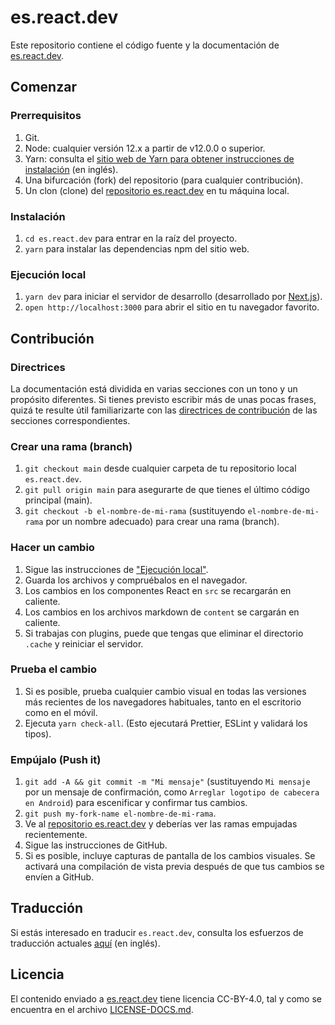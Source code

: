 # es.react.dev

Este repositorio contiene el código fuente y la documentación de [es.react.dev](https://es.react.dev/).

## Comenzar

### Prerrequisitos

1. Git.
1. Node: cualquier versión 12.x a partir de v12.0.0 o superior.
1. Yarn: consulta el [sitio web de Yarn para obtener instrucciones de instalación](https://yarnpkg.com/lang/en/docs/install/) (en inglés).
1. Una bifurcación <span lang="en">(fork)</span> del repositorio (para cualquier contribución).
1. Un clon <span lang="en">(clone)</span> del [repositorio es.react.dev](https://github.com/reactjs/es.react.dev) en tu máquina local.

### Instalación

1. `cd es.react.dev` para entrar en la raíz del proyecto.
3. `yarn` para instalar las dependencias npm del sitio web.

### Ejecución local

1. `yarn dev` para iniciar el servidor de desarrollo (desarrollado por [Next.js](https://nextjs.org/)).
1. `open http://localhost:3000` para abrir el sitio en tu navegador favorito.

## Contribución

### Directrices

La documentación está dividida en varias secciones con un tono y un propósito diferentes. Si tienes previsto escribir más de unas pocas frases, quizá te resulte útil familiarizarte con las [directrices de contribución](https://github.com/reactjs/es.react.dev/blob/main/CONTRIBUTING.md#guidelines-for-text) de las secciones correspondientes.

### Crear una rama <span lang="en">(branch)</span>

1. `git checkout main` desde cualquier carpeta de tu repositorio local `es.react.dev`.
1. `git pull origin main` para asegurarte de que tienes el último código principal <span lang="en">(main)</span>.
1. `git checkout -b el-nombre-de-mi-rama` (sustituyendo `el-nombre-de-mi-rama` por un nombre adecuado) para crear una rama <span lang="en">(branch)</span>.

### Hacer un cambio

1. Sigue las instrucciones de ["Ejecución local"](#ejecución-local).
1. Guarda los archivos y compruébalos en el navegador.
1.  Los cambios en los componentes React en `src` se recargarán en caliente.
1.  Los cambios en los archivos markdown de `content` se cargarán en caliente.
1. Si trabajas con plugins, puede que tengas que eliminar el directorio `.cache` y reiniciar el servidor.

### Prueba el cambio

1. Si es posible, prueba cualquier cambio visual en todas las versiones más recientes de los navegadores habituales, tanto en el escritorio como en el móvil.
2. Ejecuta `yarn check-all`. (Esto ejecutará Prettier, ESLint y validará los tipos).

### Empújalo <span lang="en">(Push it)</span>

1. `git add -A && git commit -m "Mi mensaje"` (sustituyendo `Mi mensaje` por un mensaje de confirmación, como `Arreglar logotipo de cabecera en Android`) para escenificar y confirmar tus cambios.
1. `git push my-fork-name el-nombre-de-mi-rama`.
1. Ve al [repositorio es.react.dev](https://github.com/reactjs/es.react.dev) y deberías ver las ramas empujadas recientemente.
1. Sigue las instrucciones de GitHub.
1. Si es posible, incluye capturas de pantalla de los cambios visuales. Se activará una compilación de vista previa después de que tus cambios se envíen a GitHub.

## Traducción

Si estás interesado en traducir `es.react.dev`, consulta los esfuerzos de traducción actuales [aquí](https://github.com/reactjs/react.dev/issues/4135) (en inglés).

## Licencia
El contenido enviado a [es.react.dev](https://es.react.dev/) tiene licencia CC-BY-4.0, tal y como se encuentra en el archivo [LICENSE-DOCS.md](https://github.com/reactjs/es.react.dev/blob/main/LICENSE-DOCS.md).
